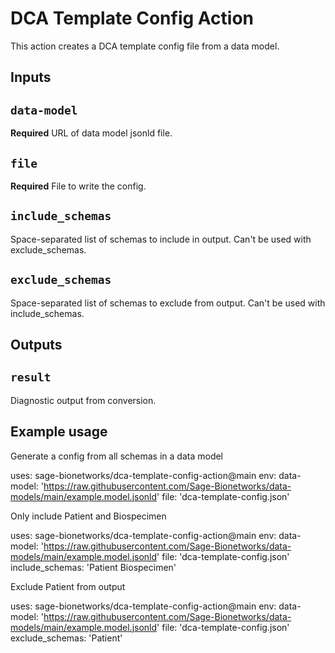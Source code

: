 # DCA Template Config Action

This action creates a DCA template config file from a data model.

## Inputs

## `data-model`

**Required** URL of data model jsonld file.

## `file` 

**Required** File to write the config.

## `include_schemas`

Space-separated list of schemas to include in output. Can't be used with exclude_schemas.

## `exclude_schemas`

Space-separated list of schemas to exclude from output. Can't be used with include_schemas.

## Outputs

## `result`

Diagnostic output from conversion.

## Example usage

Generate a config from all schemas in a data model 

uses: sage-bionetworks/dca-template-config-action@main
env:
  data-model: 'https://raw.githubusercontent.com/Sage-Bionetworks/data-models/main/example.model.jsonld'
  file: 'dca-template-config.json'
  
Only include Patient and Biospecimen

uses: sage-bionetworks/dca-template-config-action@main
env:
  data-model: 'https://raw.githubusercontent.com/Sage-Bionetworks/data-models/main/example.model.jsonld'
  file: 'dca-template-config.json'
  include_schemas: 'Patient Biospecimen'

Exclude Patient from output

uses: sage-bionetworks/dca-template-config-action@main
env:
  data-model: 'https://raw.githubusercontent.com/Sage-Bionetworks/data-models/main/example.model.jsonld'
  file: 'dca-template-config.json'
  exclude_schemas: 'Patient'
